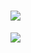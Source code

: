 # ![](https://64.media.tumblr.com/c3829a5eed87304f6a4efa2d301d85cb/ce4af54fa3a5a68c-00/s1280x1920/206cf81389234b7c63f87387840066c69cef7423.gifv)
![](https://www.kindpng.com/picc/m/205-2055076_transparent-rei-ayanami-png-png-download.png)

<!--
**Inconsistentmale/Inconsistentmale** is a ✨ _special_ ✨ repository because its `README.md` (this file) appears on your GitHub profile.

Here are some ideas to get you started:

- 🔭 I’m currently working on ...
- 🌱 I’m currently learning ...
- 👯 I’m looking to collaborate on ...
- 🤔 I’m looking for help with ...
- 💬 Ask me about ...
- 📫 How to reach me: ...
- 😄 Pronouns: ...
- ⚡ Fun fact: ...
-->
